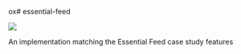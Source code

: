 ox# essential-feed

![](https://github.com/br18/essential-feed/workflows/CI-macOS/badge.svg)

An implementation matching the Essential Feed case study features
